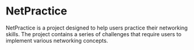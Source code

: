 # NetPractice

NetPractice is a project designed to help users practice their networking skills. The project contains a series of challenges that require users to implement various networking concepts.
